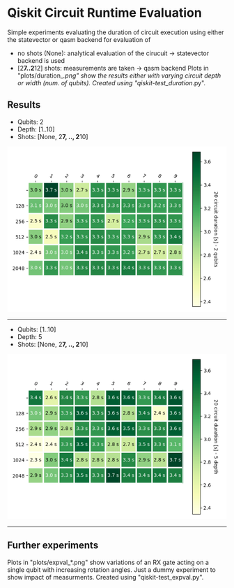 # Qiskit Circuit Runtime Evaluation

Simple experiments evaluating the duration of circuit execution using either the statevector or qasm backend for evaluation of
- no shots (None): analytical evaluation of the cirucuit -> statevector backend is used
- [2**7..2**12] shots: measurements are taken -> qasm backend
Plots in "plots/duration_*.png" show the results either with varying circuit depth or width (num. of qubits).
Created using "qiskit-test_duration*.py".

## Results

- Qubits: 2
- Depth: [1..10]
- Shots: [None, 2**7, .., 2**10]

![](plots/duration_depth_2_10.png)

---

- Qubits: [1..10]
- Depth: 5
- Shots: [None, 2**7, .., 2**10]

![](plots/duration_qubits_10_5.png)

---

## Further experiments

Plots in "plots/expval_*.png" show variations of an RX gate acting on a single qubit with increasing rotation angles.
Just a dummy experiment to show impact of measurments.
Created using "qiskit-test_expval.py".